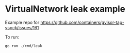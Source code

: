 # VirtualNetwork leak example

Example repo for https://github.com/containers/gvisor-tap-vsock/issues/161

To run:

```
go run ./cmd/leak
```